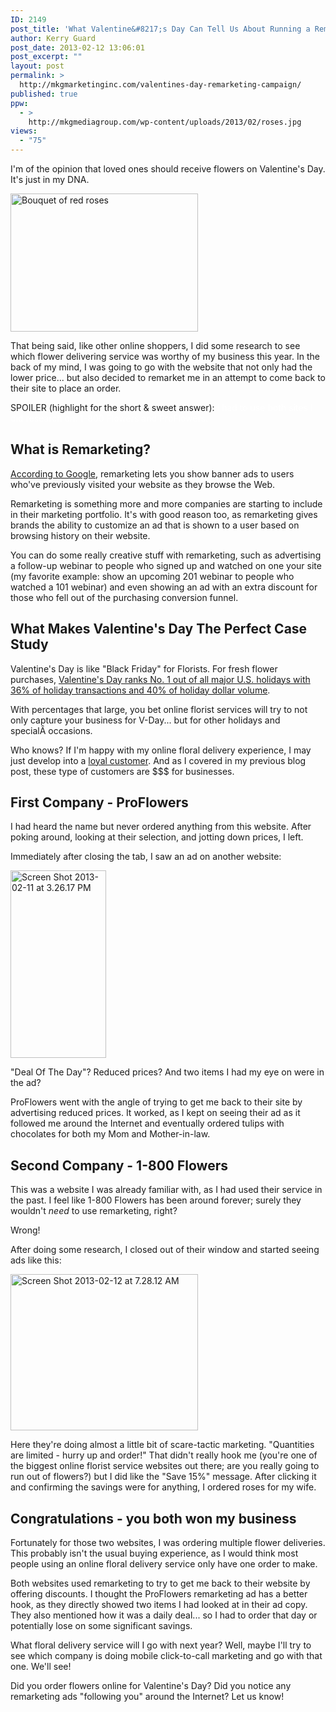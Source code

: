 ```yaml
---
ID: 2149
post_title: 'What Valentine&#8217;s Day Can Tell Us About Running a Remarketing Campaign'
author: Kerry Guard
post_date: 2013-02-12 13:06:01
post_excerpt: ""
layout: post
permalink: >
  http://mkgmarketinginc.com/valentines-day-remarketing-campaign/
published: true
ppw:
  - >
    http://mkgmediagroup.com/wp-content/uploads/2013/02/roses.jpg
views:
  - "75"
---
```

I'm of the opinion that loved ones should receive flowers on Valentine's Day. It's just in my DNA.

<img class="size-medium wp-image-2161 alignleft" alt="Bouquet of red roses" src="http://mkgmediagroup.com/wp-content/uploads/2013/02/roses-300x221.jpg" width="300" height="221" />

That being said, like other online shoppers, I did some research to see which flower delivering service was worthy of my business this year. In the back of my mind, I was going to go with the website that not only had the lower price... but also decided to remarket me in an attempt to come back to their site to place an order.

SPOILER (highlight for the short &amp; sweet answer): <span style="color: #ffffff;">I had to use both sites I did research on: 1-800 Flowers and ProFlowers</span><span style="color: #ffffff;">.</span>
<h2>What is Remarketing?</h2>
<a href="http://www.google.com/ads/innovations/remarketing.html" target="_blank">According to Google</a>, remarketing lets you show banner ads to users who've previously visited your website as they browse the Web.

Remarketing is something more and more companies are starting to include in their marketing portfolio. It's with good reason too, as remarketing gives brands the ability to customize an ad that is shown to a user based on browsing history on their website.

You can do some really creative stuff with remarketing, such as advertising a follow-up webinar to people who signed up and watched on one your site (my favorite example: show an upcoming 201 webinar to people who watched a 101 webinar) and even showing an ad with an extra discount for those who fell out of the purchasing conversion funnel.
<h2>What Makes Valentine's Day The Perfect Case Study</h2>
Valentine's Day is like "Black Friday" for Florists. For fresh flower purchases, <a href="http://www.aboutflowers.com/flower-holidays-occasions-a-parties/flowers-for-valentines/valentines-day-statistics.html" target="_blank">Valentine's Day ranks No. 1 out of all major U.S. holidays with 36% of holiday transactions and 40% of holiday dollar volume</a>.

With percentages that large, you bet online florist services will try to not only capture your business for V-Day... but for other holidays and specialÂ occasions.

Who knows? If I'm happy with my online floral delivery experience, I may just develop into a <a href="http://mkgmediagroup.com/four-characteristics-of-a-loyal-customer/" target="_blank">loyal customer</a>. And as I covered in my previous blog post, these type of customers are $$$ for businesses.
<h2>First Company - ProFlowers</h2>
I had heard the name but never ordered anything from this website. After poking around, looking at their selection, and jotting down prices, I left.

Immediately after closing the tab, I saw an ad on another website:

<a href="http://mkgmediagroup.com/wp-content/uploads/2013/02/Screen-Shot-2013-02-11-at-3.26.17-PM.png"><img class="alignnone size-medium wp-image-2156" alt="Screen Shot 2013-02-11 at 3.26.17 PM" src="http://mkgmediagroup.com/wp-content/uploads/2013/02/Screen-Shot-2013-02-11-at-3.26.17-PM-153x300.png" width="153" height="300" /></a>

"Deal Of The Day"? Reduced prices? And two items I had my eye on were in the ad?

ProFlowers went with the angle of trying to get me back to their site by advertising reduced prices. It worked, as I kept on seeing their ad as it followed me around the Internet and eventually ordered tulips with chocolates for both my Mom and Mother-in-law.
<h2>Second Company - 1-800 Flowers</h2>
This was a website I was already familiar with, as I had used their service in the past. I feel like 1-800 Flowers has been around forever; surely they wouldn't <em>need</em> to use remarketing, right?

Wrong!

After doing some research, I closed out of their window and started seeing ads like this:

<a href="http://mkgmediagroup.com/wp-content/uploads/2013/02/Screen-Shot-2013-02-12-at-7.28.12-AM.png"><img class="alignnone size-medium wp-image-2158" alt="Screen Shot 2013-02-12 at 7.28.12 AM" src="http://mkgmediagroup.com/wp-content/uploads/2013/02/Screen-Shot-2013-02-12-at-7.28.12-AM-300x250.png" width="300" height="250" /></a>

Here they're doing almost a little bit of scare-tactic marketing. "Quantities are limited - hurry up and order!" That didn't really hook me (you're one of the biggest online florist service websites out there; are you really going to run out of flowers?) but I did like the "Save 15%" message. After clicking it and confirming the savings were for anything, I ordered roses for my wife.
<h2>Congratulations - you both won my business</h2>
Fortunately for those two websites, I was ordering multiple flower deliveries. This probably isn't the usual buying experience, as I would think most people using an online floral delivery service only have one order to make.

Both websites used remarketing to try to get me back to their website by offering discounts. I thought the ProFlowers remarketing ad has a better hook, as they directly showed two items I had looked at in their ad copy. They also mentioned how it was a daily deal... so I had to order that day or potentially lose on some significant savings.

What floral delivery service will I go with next year? Well, maybe I'll try to see which company is doing mobile click-to-call marketing and go with that one. We'll see!

Did you order flowers online for Valentine's Day? Did you notice any remarketing ads "following you" around the Internet? Let us know!